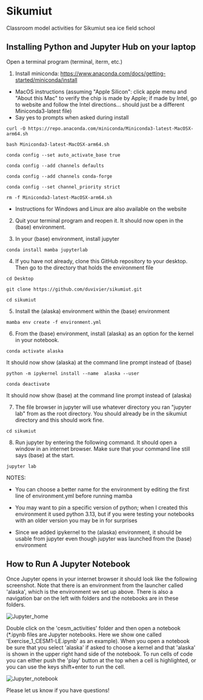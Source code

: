 # Sikumiut
Classroom model activities for Sikumiut sea ice field school


## Installing Python and Jupyter Hub on  your laptop

Open a terminal program (terminal, iterm, etc.)

1. Install miniconda: https://www.anaconda.com/docs/getting-started/miniconda/install

  -  MacOS instructions (assuming "Apple Silicon": click apple menu and "About this Mac"
      to verify the chip is made by Apple; if made by Intel, go to website and follow the
      Intel directions... should just be a different Miniconda3-latest file)
  - Say yes to prompts when asked during install

```
curl -O https://repo.anaconda.com/miniconda/Miniconda3-latest-MacOSX-arm64.sh
```
```
bash Miniconda3-latest-MacOSX-arm64.sh
```
```
conda config --set auto_activate_base true
```
```
conda config --add channels defaults
```
```
conda config --add channels conda-forge
```
```
conda config --set channel_priority strict
```
```
rm -f Miniconda3-latest-MacOSX-arm64.sh
```

  - Instructions for Windows and Linux are also available on the website

2. Quit your terminal program and reopen it. It should now open in the (base) environment.

3. In your (base) environment, install jupyter

```
conda install mamba jupyterlab
```

4. If you have not already, clone this GitHub repository to your desktop. Then go to the directory that holds the environment file
   
```
cd Desktop
```
```
git clone https://github.com/duvivier/sikumiut.git
```
```
cd sikumiut
```

5. Install the (alaska) environment within the (base) environment

```
mamba env create -f environment.yml
```

6. From the (base) environment, install (alaska) as an option for the kernel in your notebook.

```
conda activate alaska
```
It should now show (alaska) at the command line prompt instead of (base)
```
python -m ipykernel install --name  alaska --user
```

```
conda deactivate
```
It should now show (base) at the command line prompt instead of (alaska)


7. The file browser in jupyter will use whatever directory you ran "jupyter lab" from as
  the root directory. You should already be in the sikumiut directory and this should work fine.

```
cd sikumiut
```

8. Run jupyter by entering the following command. It should open a window in an internet browser.
   Make sure that your command line still says (base) at the start.

```
jupyter lab
```

NOTES:

* You can choose a better name for the environment by editing the first line of
  environment.yml before running mamba

* You may want to pin a specific version of python; when I created this environment it used
  python 3.13, but if you were testing your notebooks with an older version you may be in
  for surprises

* Since we added ipykernel to the (alaska) environment, it should be usable from jupyter
  even though jupyter was launched from the (base) environment


## How to Run A Jupyter Notebook

Once Jupyter opens in your internet browser it should look like the following screenshot. 
Note that there is an environment from the launcher called 'alaska', which is the environment
we set up above. There is also a navigation bar on the left with folders and the notebooks
are in these folders.

![Jupyter_home](https://github.com/user-attachments/assets/f6fdb21a-cd8e-4bbb-aca6-2f9c89524da0)

Double click on the 'cesm_activities' folder and then open a notebook (*.ipynb files are Jupyter
notebooks. Here we show one called 'Exercise_1_CESM1-LE.ipynb' as an example). 
When you open a notebook be sure that you select 'alaska' if asked 
to choose a kernel and that 'alaska' is shown in the upper right hand side of the notebook.
To run cells of code you can either push the 'play' button at the top when a cell is highlighted, 
or you can use the keys shift+enter to run the cell.

![Jupyter_notebook](https://github.com/user-attachments/assets/ed704862-47d8-4020-96c2-1532a460f56d)


Please let us know if you have questions!
